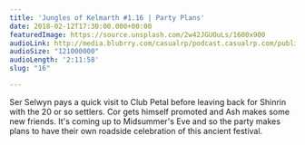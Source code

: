 ```yaml
---
title: 'Jungles of Kelmarth #1.16 | Party Plans'
date: 2018-02-12T17:30:00.000+00:00
featuredImage: https://source.unsplash.com/2w42JGUOuLs/1600x900
audioLink: http://media.blubrry.com/casualrp/podcast.casualrp.com/public/EP%20016%20-%20Party%20Plans.mp3
audioSize: "121000000"
audioLength: '2:11:58'
slug: "16"

---
```

Ser Selwyn pays a quick visit to Club Petal before leaving back for Shinrin with the 20 or so settlers. Cor gets himself promoted and Ash makes some new friends. It's coming up to Midsummer's Eve and so the party makes plans to have their own roadside celebration of this ancient festival.